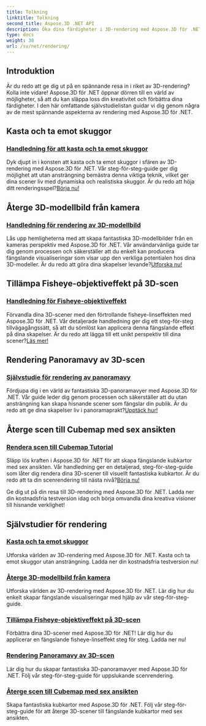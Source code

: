 ```yaml
---
title: Tolkning
linktitle: Tolkning
second_title: Aspose.3D .NET API
description: Öka dina färdigheter i 3D-rendering med Aspose.3D för .NET! Kasta skuggor, skapa fängslande visualiseringar, tillämpa fisheye-linseffekter och mer.
type: docs
weight: 30
url: /sv/net/rendering/
---
```

## Introduktion

Är du redo att ge dig ut på en spännande resa in i riket av 3D-rendering? Kolla inte vidare! Aspose.3D för .NET öppnar dörren till en värld av möjligheter, så att du kan släppa loss din kreativitet och förbättra dina färdigheter. I den här omfattande självstudielistan guidar vi dig genom några av de mest spännande aspekterna av rendering med Aspose.3D för .NET.

## Kasta och ta emot skuggor
### [Handledning för att kasta och ta emot skuggor](./cast-receive-shadows/)
 Dyk djupt in i konsten att kasta och ta emot skuggor i sfären av 3D-rendering med Aspose.3D för .NET. Vår steg-för-steg-guide ger dig möjlighet att utan ansträngning bemästra denna viktiga teknik, vilket ger dina scener liv med dynamiska och realistiska skuggor. Är du redo att höja ditt renderingsspel?[Börja nu!](./cast-receive-shadows/)

## Återge 3D-modellbild från kamera
### [Handledning för rendering av 3D-modellbild](./render-3d-model-image/)
Lås upp hemligheterna med att skapa fantastiska 3D-modellbilder från en kameras perspektiv med Aspose.3D för .NET. Vår användarvänliga guide tar dig genom processen och säkerställer att du enkelt kan producera fängslande visualiseringar som visar upp den verkliga potentialen hos dina 3D-modeller. Är du redo att göra dina skapelser levande?[Utforska nu!](./render-3d-model-image/)

## Tillämpa Fisheye-objektiveffekt på 3D-scen
### [Handledning för Fisheye-objektiveffekt](./fisheye-lens-effect-3d-scene/)
 Förvandla dina 3D-scener med den förtrollande fisheye-linseffekten med Aspose.3D för .NET. Vår detaljerade handledning ger dig ett steg-för-steg tillvägagångssätt, så att du sömlöst kan applicera denna fängslande effekt på dina skapelser. Är du redo att lägga till ett unikt perspektiv till dina scener?[Läs mer!](./fisheye-lens-effect-3d-scene/)

## Rendering Panoramavy av 3D-scen
### [Självstudie för rendering av panoramavy](./render-panorama-view/)
Fördjupa dig i en värld av fantastiska 3D-panoramavyer med Aspose.3D för .NET. Vår guide leder dig genom processen och säkerställer att du utan ansträngning kan skapa hisnande scener som fängslar din publik. Är du redo att ge dina skapelser liv i panoramaprakt?[Upptäck hur!](./render-panorama-view/)

## Återge scen till Cubemap med sex ansikten
### [Rendera scen till Cubemap Tutorial](./render-scene-cubemap/)
 Släpp lös kraften i Aspose.3D för .NET för att skapa fängslande kubkartor med sex ansikten. Vår handledning ger en detaljerad, steg-för-steg-guide som låter dig rendera dina 3D-scener till visuellt fantastiska kubkartor. Är du redo att ta din scenrendering till nästa nivå?[Börja nu!](./render-scene-cubemap/)

Ge dig ut på din resa till 3D-rendering med Aspose.3D för .NET. Ladda ner din kostnadsfria testversion idag och börja omvandla dina kreativa visioner till hisnande verklighet!
## Självstudier för rendering
### [Kasta och ta emot skuggor](./cast-receive-shadows/)
Utforska världen av 3D-rendering med Aspose.3D för .NET. Kasta och ta emot skuggor utan ansträngning. Ladda ner din kostnadsfria testversion nu!
### [Återge 3D-modellbild från kamera](./render-3d-model-image/)
Utforska världen av 3D-rendering med Aspose.3D för .NET. Lär dig hur du enkelt skapar fängslande visualiseringar med hjälp av vår steg-för-steg-guide.
### [Tillämpa Fisheye-objektiveffekt på 3D-scen](./fisheye-lens-effect-3d-scene/)
Förbättra dina 3D-scener med Aspose.3D för .NET! Lär dig hur du applicerar en fängslande fisheye-linseffekt steg för steg. Ladda ner nu!
### [Rendering Panoramavy av 3D-scen](./render-panorama-view/)
Lär dig hur du skapar fantastiska 3D-panoramavyer med Aspose.3D för .NET. Följ vår steg-för-steg-guide för uppslukande scenrendering.
### [Återge scen till Cubemap med sex ansikten](./render-scene-cubemap/)
Skapa fantastiska kubkartor med Aspose.3D för .NET. Följ vår steg-för-steg-guide för att återge 3D-scener till fängslande kubkartor med sex ansikten.